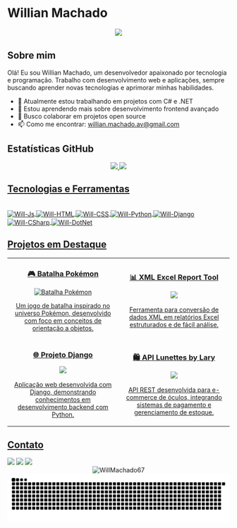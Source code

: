 # Willian Machado

<div align="center">
  <img src="https://readme-typing-svg.herokuapp.com/?lines=Desenvolvedor+Full+Stack;Sempre+aprendendo+coisas+novas&font=Fira%20Code&center=true&width=380&height=50">
</div>

## Sobre mim

Olá! Eu sou Willian Machado, um desenvolvedor apaixonado por tecnologia e programação. Trabalho com desenvolvimento web e aplicações, sempre buscando aprender novas tecnologias e aprimorar minhas habilidades.

- 🔭 Atualmente estou trabalhando em projetos com C# e .NET
- 🌱 Estou aprendendo mais sobre desenvolvimento frontend avançado
- 👯 Busco colaborar em projetos open source
- 📫 Como me encontrar: willian.machado.av@gmail.com

## Estatísticas GitHub

<div align="center">
  <a href="https://github.com/WillMachado67">
  <img height="160em" src="https://github-readme-stats.vercel.app/api?username=WillMachado67&show_icons=true&theme=dark&include_all_commits=true&count_private=true"/>
  <img height="160em" src="https://github-readme-stats.vercel.app/api/top-langs/?username=WillMachado67&layout=compact&langs_count=7&theme=dark"/>
</div>

## Tecnologias e Ferramentas

<div style="display: inline_block"><br>
  <img align="center" alt="Will-Js" height="30" width="40" src="https://www.svgrepo.com/show/349419/javascript.svg">
  <img align="center" alt="Will-HTML" height="30" width="40" src="https://www.svgrepo.com/show/349402/html5.svg">
  <img align="center" alt="Will-CSS" height="30" width="40" src="https://www.svgrepo.com/show/349330/css3.svg">
  <img align="center" alt="Will-Python" height="30" width="40" src="https://www.svgrepo.com/show/374016/python.svg">
  <img align="center" alt="Will-Django" height="30" width="40" src="https://www.svgrepo.com/show/373554/django.svg">
  <img align="center" alt="Will-CSharp" height="30" width="40" src="https://www.svgrepo.com/show/452184/csharp.svg">
  <img align="center" alt="Will-DotNet" height="30" width="40" src="https://www.svgrepo.com/show/376369/dotnet.svg">
</div>

## Projetos em Destaque

<div align="center">
  <table>
    <tr>
      <td width="50%">
        <h3 align="center">🎮 Batalha Pokémon</h3>
        <p align="center">
          <a href="https://github.com/WillMachado67/Batalha-pokemon">
            <img src="https://github-readme-stats.vercel.app/api/pin/?username=WillMachado67&repo=Batalha-pokemon&theme=dark" alt="Batalha Pokémon" />
          </a>
          <p align="center">
            Um jogo de batalha inspirado no universo Pokémon, desenvolvido com foco em conceitos de orientação a objetos.
          </p>
        </p>
      </td>
      <td width="50%">
        <h3 align="center">📊 XML Excel Report Tool</h3>
        <p align="center">
          <a href="https://github.com/WillMachado67/xml-excel-report-tool">
            <img src="https://github-readme-stats.vercel.app/api/pin/?username=WillMachado67&repo=xml-excel-report-tool&theme=dark" />
          </a>
          <p align="center">
            Ferramenta para conversão de dados XML em relatórios Excel estruturados e de fácil análise.
          </p>
        </p>
      </td>
    </tr>
    <tr>
      <td width="50%">
        <h3 align="center">🌐 Projeto Django</h3>
        <p align="center">
          <a href="https://github.com/WillMachado67/curso-Django-projeto1">
            <img src="https://github-readme-stats.vercel.app/api/pin/?username=WillMachado67&repo=curso-Django-projeto1&theme=dark" />
          </a>
          <p align="center">
            Aplicação web desenvolvida com Django, demonstrando conhecimentos em desenvolvimento backend com Python.
          </p>
        </p>
      </td>
      <td width="50%">
        <h3 align="center">🛍️ API Lunettes by Lary</h3>
        <p align="center">
          <a href="https://github.com/WillMachado67/api-lunettes-by-lary">
            <img src="https://github-readme-stats.vercel.app/api/pin/?username=WillMachado67&repo=api-lunettes-by-lary&theme=dark" />
          </a>
          <p align="center">
            API REST desenvolvida para e-commerce de óculos, integrando sistemas de pagamento e gerenciamento de estoque.
          </p>
        </p>
      </td>
    </tr>
  </table>
</div>

## Contato

<div>
  <a href="https://www.linkedin.com/in/willian-machado67" target="_blank"><img src="https://img.shields.io/badge/LinkedIn-0077B5?style=for-the-badge&logo=linkedin&logoColor=white"></a>
  <a href="https://www.instagram.com/will.machado07/" target="_blank"><img src="https://img.shields.io/badge/Instagram-E4405F?style=for-the-badge&logo=instagram&logoColor=white"></a>
  <a href="mailto:willian.machado.av@gmail.com"><img src="https://img.shields.io/badge/Gmail-D14836?style=for-the-badge&logo=gmail&logoColor=white" target="_blank"></a>
</div>

<div align="center">
  <img src="https://komarev.com/ghpvc/?username=WillMachado67&label=Visualizações+de+perfil&color=0e75b6&style=flat" alt="WillMachado67" />
</div>

<!-- Animações para o perfil - Versão responsiva que se adapta ao tema claro/escuro -->
<picture>
  <source media="(prefers-color-scheme: dark)" srcset="https://raw.githubusercontent.com/WillMachado67/WillMachado67/output/github-contribution-grid-snake-dark.svg">
  <source media="(prefers-color-scheme: light)" srcset="https://raw.githubusercontent.com/WillMachado67/WillMachado67/output/github-contribution-grid-snake.svg">
  <img alt="github contribution grid snake animation" src="https://raw.githubusercontent.com/WillMachado67/WillMachado67/output/github-contribution-grid-snake.svg">
</picture>
